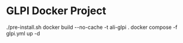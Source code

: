 # GLPI Docker Project
./pre-install.sh
docker build --no-cache -t ali-glpi .
docker compose -f glpi.yml up -d
